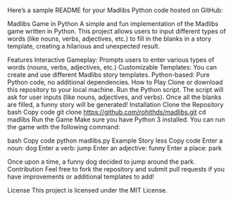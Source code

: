 
Here’s a sample README for your Madlibs Python code hosted on GitHub:

Madlibs Game in Python
A simple and fun implementation of the Madlibs game written in Python. This project allows users to input different types of words (like nouns, verbs, adjectives, etc.) to fill in the blanks in a story template, creating a hilarious and unexpected result.

Features
Interactive Gameplay: Prompts users to enter various types of words (nouns, verbs, adjectives, etc.)
Customizable Templates: You can create and use different Madlibs story templates.
Python-based: Pure Python code, no additional dependencies.
How to Play
Clone or download this repository to your local machine.
Run the Python script.
The script will ask for user inputs (like nouns, adjectives, and verbs).
Once all the blanks are filled, a funny story will be generated!
Installation
Clone the Repository
bash
Copy code
git clone https://github.com/rohithds/madlibs.git
cd madlibs
Run the Game
Make sure you have Python 3 installed. You can run the game with the following command:

bash
Copy code
python madlibs.py
Example Story
less
Copy code
Enter a noun: dog
Enter a verb: jump
Enter an adjective: funny
Enter a place: park

Once upon a time, a funny dog decided to jump around the park.
Contribution
Feel free to fork the repository and submit pull requests if you have improvements or additional templates to add!

License
This project is licensed under the MIT License.
